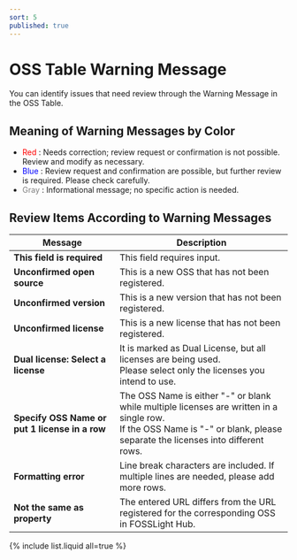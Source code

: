 ```yaml
---
sort: 5
published: true
---
```


# OSS Table Warning Message
You can identify issues that need review through the Warning Message in the OSS Table.

## Meaning of Warning Messages by Color
- <span style="color:red"> Red </span>: Needs correction; review request or confirmation is not possible. Review and modify as necessary.
- <span style="color:blue"> Blue </span>: Review request and confirmation are possible, but further review is required. Please check carefully.
- <span style="color:grey"> Gray </span>: Informational message; no specific action is needed.

## Review Items According to Warning Messages

| Message  | Description |
| ------------- | ------------- |
|**This field is required**| This field requires input. |
|**Unconfirmed open source**| This is a new OSS that has not been registered. |
|**Unconfirmed version**| This is a new version that has not been registered. |
|**Unconfirmed license**| This is a new license that has not been registered. |
|**Dual license: Select a license**| It is marked as Dual License, but all licenses are being used. <br>Please select only the licenses you intend to use. |
|**Specify OSS Name or put 1 license in a row**| The OSS Name is either "-" or blank while multiple licenses are written in a single row. <br>If the OSS Name is "-" or blank, please separate the licenses into different rows. |
|**Formatting error**| Line break characters are included. If multiple lines are needed, please add more rows. |
|**Not the same as property**| The entered URL differs from the URL registered for the corresponding OSS in FOSSLight Hub. |


{% include list.liquid all=true %}
